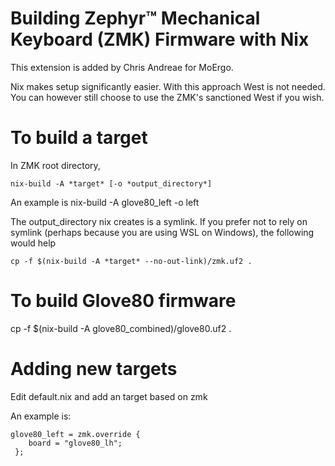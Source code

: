 # Building Zephyr™ Mechanical Keyboard (ZMK) Firmware with Nix

This extension is added by Chris Andreae for MoErgo.

Nix makes setup significantly easier. With this approach West is not needed. You can however still choose to use the ZMK's sanctioned West if you wish.

# To build a target
In ZMK root directory,

    nix-build -A *target* [-o *output_directory*]

An example is
    nix-build -A glove80_left -o left

The output_directory nix creates is a symlink. If you prefer not to rely on symlink (perhaps because you are using WSL on Windows), the following would help

    cp -f $(nix-build -A *target* --no-out-link)/zmk.uf2 .

# To build Glove80 firmware
cp -f $(nix-build -A glove80_combined)/glove80.uf2 .

# Adding new targets
Edit default.nix and add an target based on zmk

An example is:

    glove80_left = zmk.override {
        board = "glove80_lh";
     };